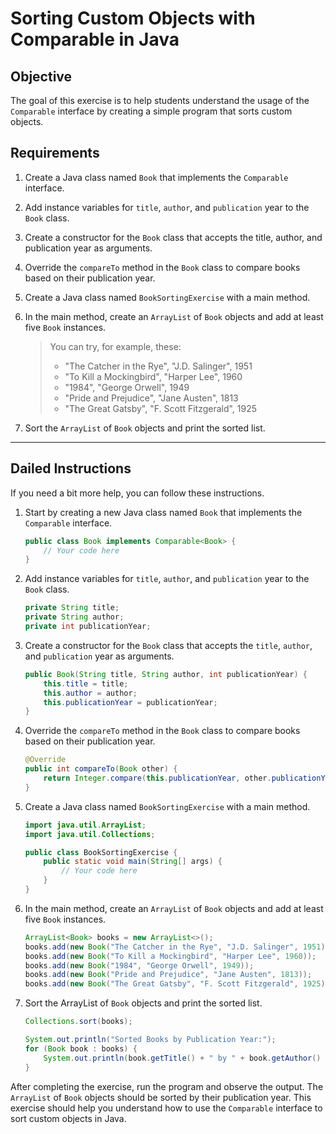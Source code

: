 # Sorting Custom Objects with Comparable in Java

## Objective

The goal of this exercise is to help students understand the usage of the `Comparable` interface by creating a simple program that sorts custom objects.

## Requirements

1. Create a Java class named `Book` that implements the `Comparable` interface.
2. Add instance variables for `title`, `author`, and `publication` year to the `Book` class.
3. Create a constructor for the `Book` class that accepts the title, author, and publication year as arguments.
4. Override the `compareTo` method in the `Book` class to compare books based on their publication year.
5. Create a Java class named `BookSortingExercise` with a main method.
6. In the main method, create an `ArrayList` of `Book` objects and add at least five `Book` instances.

   > You can try, for example, these:
   >
   > - "The Catcher in the Rye", "J.D. Salinger", 1951
   > - "To Kill a Mockingbird", "Harper Lee", 1960
   > - "1984", "George Orwell", 1949
   > - "Pride and Prejudice", "Jane Austen", 1813
   > - "The Great Gatsby", "F. Scott Fitzgerald", 1925

7. Sort the `ArrayList` of `Book` objects and print the sorted list.

---

## Dailed Instructions

If you need a bit more help, you can follow these instructions.

1. Start by creating a new Java class named `Book` that implements the `Comparable` interface.

   ```java
   public class Book implements Comparable<Book> {
       // Your code here
   }
   ```

2. Add instance variables for `title`, `author`, and `publication` year to the `Book` class.

   ```java
   private String title;
   private String author;
   private int publicationYear;
   ```

3. Create a constructor for the `Book` class that accepts the `title`, `author`, and `publication` year as arguments.

   ```java
   public Book(String title, String author, int publicationYear) {
       this.title = title;
       this.author = author;
       this.publicationYear = publicationYear;
   }
   ```

4. Override the `compareTo` method in the `Book` class to compare books based on their publication year.

   ```java
   @Override
   public int compareTo(Book other) {
       return Integer.compare(this.publicationYear, other.publicationYear);
   }
   ```

5. Create a Java class named `BookSortingExercise` with a main method.

   ```java
   import java.util.ArrayList;
   import java.util.Collections;

   public class BookSortingExercise {
       public static void main(String[] args) {
           // Your code here
       }
   }
   ```

6. In the main method, create an `ArrayList` of `Book` objects and add at least five `Book` instances.

   ```java
   ArrayList<Book> books = new ArrayList<>();
   books.add(new Book("The Catcher in the Rye", "J.D. Salinger", 1951));
   books.add(new Book("To Kill a Mockingbird", "Harper Lee", 1960));
   books.add(new Book("1984", "George Orwell", 1949));
   books.add(new Book("Pride and Prejudice", "Jane Austen", 1813));
   books.add(new Book("The Great Gatsby", "F. Scott Fitzgerald", 1925));
   ```

7. Sort the ArrayList of `Book` objects and print the sorted list.

   ```java
   Collections.sort(books);

   System.out.println("Sorted Books by Publication Year:");
   for (Book book : books) {
       System.out.println(book.getTitle() + " by " + book.getAuthor() + " (" + book.getPublicationYear() + ")");
   }
   ```

After completing the exercise, run the program and observe the output. The `ArrayList` of `Book` objects should be sorted by their publication year. This exercise should help you understand how to use the `Comparable` interface to sort custom objects in Java.
